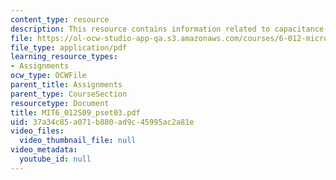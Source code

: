 ```yaml
---
content_type: resource
description: This resource contains information related to capacitance-voltage.
file: https://ol-ocw-studio-app-qa.s3.amazonaws.com/courses/6-012-microelectronic-devices-and-circuits-spring-2009/37a34c85a071b880ad9c45995ac2a81e_MIT6_012S09_pset03.pdf
file_type: application/pdf
learning_resource_types:
- Assignments
ocw_type: OCWFile
parent_title: Assignments
parent_type: CourseSection
resourcetype: Document
title: MIT6_012S09_pset03.pdf
uid: 37a34c85-a071-b880-ad9c-45995ac2a81e
video_files:
  video_thumbnail_file: null
video_metadata:
  youtube_id: null
---
```

